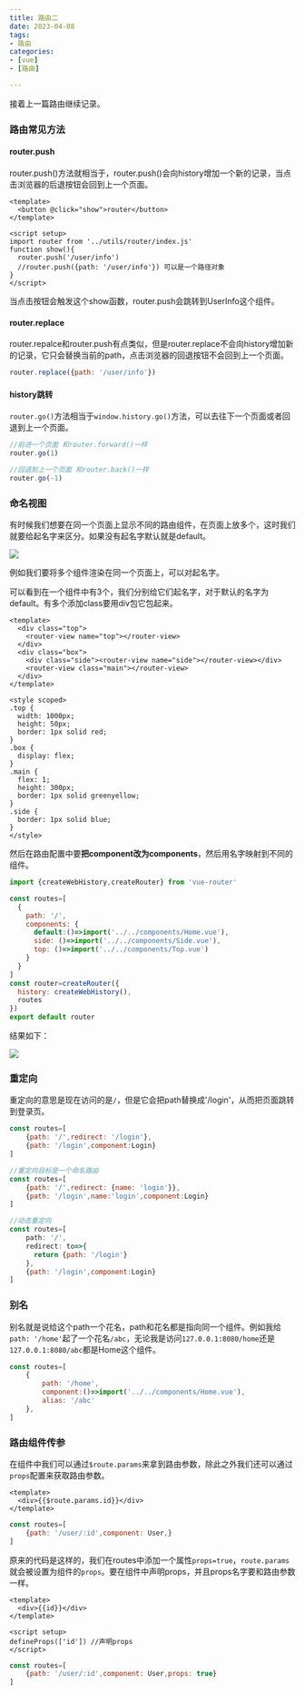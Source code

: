 ```yaml
---
title: 路由二
date: 2023-04-08
tags:
- 路由
categories:
- [vue]
- [路由]

---
```


接着上一篇路由继续记录。

### 路由常见方法

#### router.push

router.push()方法就相当于<router-link>，router.push()会向history增加一个新的记录，当点击浏览器的后退按钮会回到上一个页面。

```vue
<template>
  <button @click="show">router</button>
</template>

<script setup>
import router from '../utils/router/index.js'
function show(){
  router.push('/user/info')
  //router.push({path: '/user/info'}) 可以是一个路径对象
}
</script>
```

当点击按钮会触发这个show函数，router.push会跳转到UserInfo这个组件。

#### router.replace

router.repalce和router.push有点类似，但是router.replace不会向history增加新的记录，它只会替换当前的path，点击浏览器的回退按钮不会回到上一个页面。

```js
router.replace({path: '/user/info'})
```

#### history跳转

`router.go()`方法相当于`window.history.go()`方法，可以去往下一个页面或者回退到上一个页面。

```js
//前进一个页面 和router.forward()一样
router.go(1) 

//回退到上一个页面 和router.back()一样
router.go(-1)
```

### 命名视图

有时候我们想要在同一个页面上显示不同的路由组件，在页面上放多个<router-view>，这时我们就要给<router-view>起名字来区分。如果<router-view>没有起名字默认就是default。

![](https://dong-image.oss-cn-guangzhou.aliyuncs.com/image/router-view.drawio.png)

例如我们要将多个组件渲染在同一个页面上，可以对<router-view>起名字。

可以看到在一个组件中有3个<router-view>，我们分别给它们起名字，对于默认的<router-view>名字为default。有多个<router-view>添加class要用div包它包起来。

```vue
<template>
  <div class="top">
    <router-view name="top"></router-view>
  </div>
  <div class="box">
    <div class="side"><router-view name="side"></router-view></div>
    <router-view class="main"></router-view>
  </div>
</template>

<style scoped>
.top {
  width: 1000px;
  height: 50px;
  border: 1px solid red;
}
.box {
  display: flex;
}
.main {
  flex: 1;
  height: 300px;
  border: 1px solid greenyellow;
}
.side {
  border: 1px solid blue;
}
</style>
```

然后在路由配置中要**把component改为components**，然后用名字映射到不同的组件。

```js
import {createWebHistory,createRouter} from 'vue-router'

const routes=[
  {
    path: '/',
    components: {
      default:()=>import('../../components/Home.vue'),
      side: ()=>import('../../components/Side.vue'),
      top: ()=>import('../../components/Top.vue')
    }
  }
]
const router=createRouter({
  history: createWebHistory(),
  routes
})
export default router
```

结果如下：

![](https://dong-image.oss-cn-guangzhou.aliyuncs.com/image/image-20230404132737439.png)

### 重定向

重定向的意思是现在访问的是`/`，但是它会把path替换成'/login'，从而把页面跳转到登录页。

```js
const routes=[
    {path: '/',redirect: '/login'},
    {path: '/login',component:Login}
]

//重定向目标是一个命名路由
const routes=[
    {path: '/',redirect: {name: 'login'}},
    {path: '/login',name:'login',component:Login}
]

//动态重定向
const routes=[
    path: '/',
    redirect: to=>{
      return {path: '/login'}
    },
    {path: '/login',component:Login}
]
```

### 别名

别名就是说给这个path一个花名，path和花名都是指向同一个组件。例如我给`path: '/home'`起了一个花名`/abc`，无论我是访问`127.0.0.1:8080/home`还是`127.0.0.1:8080/abc`都是Home这个组件。

```js
const routes=[
    {
        path: '/home',
        component:()=>import('../../components/Home.vue'),
        alias: '/abc'
    },
]
```

### 路由组件传参

在组件中我们可以通过`$route.params`来拿到路由参数，除此之外我们还可以通过`props`配置来获取路由参数。

```vue
<template>
  <div>{{$route.params.id}}</div>
</template>
```

```js
const routes=[
    {path: '/user/:id',component: User,}
]
```

原来的代码是这样的，我们在routes中添加一个属性`props=true`，`route.params`就会被设置为组件的`props`。要在组件中声明props，并且props名字要和路由参数一样。

```vue
<template>
  <div>{{id}}</div>
</template>

<script setup>
defineProps(['id']) //声明props
</script>
```

```js
const routes=[
    {path: '/user/:id',component: User,props: true}
]
```

